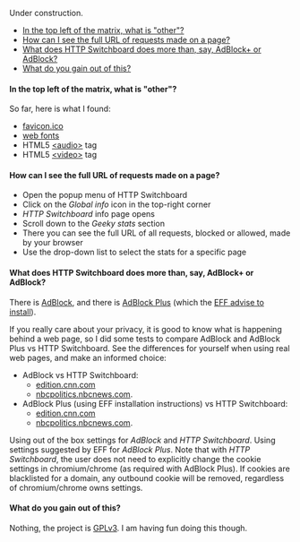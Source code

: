 Under construction.

* [In the top left of the matrix, what is "other"?](FAQ#in-the-top-left-of-the-matrix-what-is-other)
* [How can I see the full URL of requests made on a page?](FAQ#how-can-i-see-the-full-url-of-requests-made-on-a-page)
* [What does HTTP Switchboard does more than, say, AdBlock+ or AdBlock?](FAQ#what-does-http-switchboard-does-more-than-say-adblock-or-adblock)
* [What do you gain out of this?](FAQ#what-do-you-gain-out-of-this)

#### In the top left of the matrix, what is "other"?

So far, here is what I found:
- [favicon.ico](http://en.wikipedia.org/wiki/Favicon)
- [web fonts](http://en.wikipedia.org/wiki/Web_fonts)
- HTML5 [&lt;audio&gt;](http://en.wikipedia.org/wiki/HTML5_Audio) tag
- HTML5 [&lt;video&gt;](http://en.wikipedia.org/wiki/HTML5_video) tag

#### How can I see the full URL of requests made on a page?

- Open the popup menu of HTTP Switchboard
- Click on the *Global info* icon in the top-right corner
- *HTTP Switchboard* info page opens
- Scroll down to the *Geeky stats* section
- There you can see the full URL of all requests, blocked or allowed, made by your browser
- Use the drop-down list to select the stats for a specific page

#### What does HTTP Switchboard does more than, say, AdBlock+ or AdBlock?

There is [AdBlock](https://chrome.google.com/webstore/detail/adblock/gighmmpiobklfepjocnamgkkbiglidom), and there is [AdBlock Plus](https://chrome.google.com/webstore/detail/adblock-plus/cfhdojbkjhnklbpkdaibdccddilifddb) (which the [EFF advise to install](https://www.eff.org/deeplinks/2012/04/4-simple-changes-protect-your-privacy-online)).

If you really care about your privacy, it is good to know what is happening behind a web page, so
I did some tests to compare AdBlock and AdBlock Plus vs HTTP Switchboard. See the differences for yourself when using real web pages, and make an informed choice:

- AdBlock vs HTTP Switchboard:
    * [edition.cnn.com](http://www.diffchecker.com/flic8v70)
    * [nbcpolitics.nbcnews.com](http://www.diffchecker.com/z9byyjng).
- AdBlock Plus (using EFF installation instructions) vs HTTP Switchboard:
    * [edition.cnn.com](http://www.diffchecker.com/jxpdhmit)
    * [nbcpolitics.nbcnews.com](http://www.diffchecker.com/wep03p6r).

Using out of the box settings for *AdBlock* and *HTTP Switchboard*. Using settings suggested by EFF for
*AdBlock Plus*. Note that with *HTTP Switchboard*, the user does not need to explicitly change the cookie settings in chromium/chrome (as required with AdBlock Plus). If cookies are blacklisted for a domain, any outbound cookie will be removed, regardless of chromium/chrome owns settings. 

#### What do you gain out of this?

Nothing, the project is [GPLv3](http://www.gnu.org/licenses/quick-guide-gplv3.html). I am having fun doing this though.